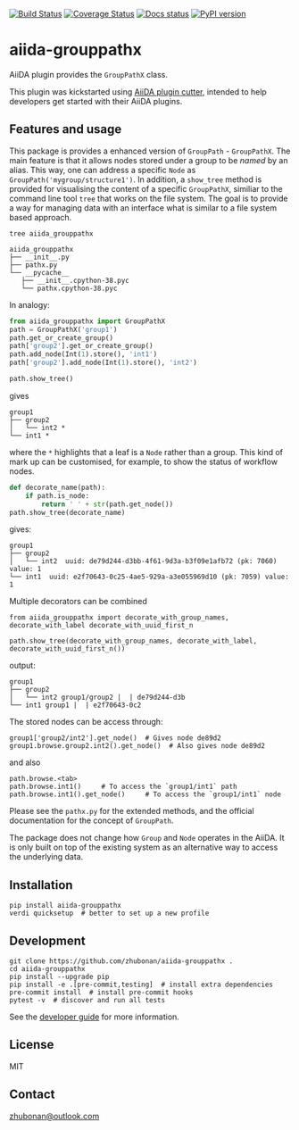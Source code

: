 [![Build Status][ci-badge]][ci-link]
[![Coverage Status][cov-badge]][cov-link]
[![Docs status][docs-badge]][docs-link]
[![PyPI version][pypi-badge]][pypi-link]

# aiida-grouppathx

AiiDA plugin provides the `GroupPathX` class.

This plugin was kickstarted using
[AiiDA plugin cutter](https://github.com/aiidateam/aiida-plugin-cutter),
intended to help developers get started with their AiiDA plugins.

## Features and usage

 This package is provides a enhanced version of `GroupPath` - `GroupPathX`.
 The main feature is that it allows nodes stored under a group to be *named* by an alias.
 This way, one can address a specific `Node` as `GroupPath('mygroup/structure1')`.
 In addition, a `show_tree` method is provided for visualising the content of a specific `GroupPathX`,
 similiar to the command line tool `tree` that works on the file system.
 The goal is to provide a way for managing data with an interface what is similar to a file system based approach.

 ```
 tree aiida_grouppathx

aiida_grouppathx
├── __init__.py
├── pathx.py
└── __pycache__
    ├── __init__.cpython-38.pyc
    └── pathx.cpython-38.pyc
```

In analogy:

```python
from aiida_grouppathx import GroupPathX
path = GroupPathX('group1')
path.get_or_create_group()
path['group2'].get_or_create_group()
path.add_node(Int(1).store(), 'int1')
path['group2'].add_node(Int(1).store(), 'int2')

path.show_tree()
```

gives

```
group1
├── group2
│   └── int2 *
└── int1 *
```

where the `*` highlights that a leaf is a `Node` rather than a group.
This kind of mark up can be customised, for example, to show the status of workflow nodes.

```python
def decorate_name(path):
    if path.is_node:
        return ' ' + str(path.get_node())
path.show_tree(decorate_name)
```

gives:

```
group1
├── group2
│   └── int2  uuid: de79d244-d3bb-4f61-9d3a-b3f09e1afb72 (pk: 7060) value: 1
└── int1  uuid: e2f70643-0c25-4ae5-929a-a3e055969d10 (pk: 7059) value: 1
```

Multiple decorators can be combined

```
from aiida_grouppathx import decorate_with_group_names, decorate_with_label decorate_with_uuid_first_n

path.show_tree(decorate_with_group_names, decorate_with_label, decorate_with_uuid_first_n())
```

output:

```
group1
├── group2
│   └── int2 group1/group2 |  | de79d244-d3b
└── int1 group1 |  | e2f70643-0c2
```


The stored nodes can be access through:

```
group1['group2/int2'].get_node()  # Gives node de89d2
group1.browse.group2.int2().get_node()  # Also gives node de89d2
```

and also

```
path.browse.<tab>
path.browse.int1()     # To access the `group1/int1` path
path.browse.int1().get_node()     # To access the `group1/int1` node
```

Please see the `pathx.py` for the extended methods, and the official documentation for the concept of `GroupPath`.

The package does not change how `Group` and `Node` operates in the AiiDA.
It is only built on top of the existing system as an alternative way to access the underlying data.

## Installation

```shell
pip install aiida-grouppathx
verdi quicksetup  # better to set up a new profile
```

## Development

```shell
git clone https://github.com/zhubonan/aiida-grouppathx .
cd aiida-grouppathx
pip install --upgrade pip
pip install -e .[pre-commit,testing]  # install extra dependencies
pre-commit install  # install pre-commit hooks
pytest -v  # discover and run all tests
```

See the [developer guide](http://aiida-grouppathx.readthedocs.io/en/latest/developer_guide/index.html) for more information.

## License

MIT
## Contact

zhubonan@outlook.com


[ci-badge]: https://github.com/zhubonan/aiida-grouppathx/workflows/ci/badge.svg?branch=master
[ci-link]: https://github.com/zhubonan/aiida-grouppathx/actions
[cov-badge]: https://coveralls.io/repos/github/zhubonan/aiida-grouppathx/badge.svg?branch=master
[cov-link]: https://coveralls.io/github/zhubonan/aiida-grouppathx?branch=master
[docs-badge]: https://readthedocs.org/projects/aiida-grouppathx/badge
[docs-link]: http://aiida-grouppathx.readthedocs.io/
[pypi-badge]: https://badge.fury.io/py/aiida-grouppathx.svg
[pypi-link]: https://badge.fury.io/py/aiida-grouppathx
